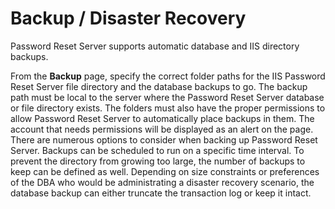 [title]: # (Backup and Disaster Recovery)
[tags]: # (recovery)
[priority]: # (1)

# Backup / Disaster Recovery

Password Reset Server supports automatic database and IIS directory backups.

From the __Backup__ page, specify the correct folder paths for the IIS Password Reset Server file directory and the database backups to go. The backup path must be local to the server where the Password Reset Server database or file directory exists. The folders must also have the proper permissions to allow Password Reset Server to automatically place backups in them. The account that needs permissions will be displayed as an alert on the page. There are numerous options to consider when backing up Password Reset Server. Backups can be scheduled to run on a specific time interval. To prevent the directory from growing too large, the number of backups to keep can be defined as well. Depending on size constraints or preferences of the DBA who would be administrating a disaster recovery scenario, the database backup can either truncate the transaction log or keep it intact.
